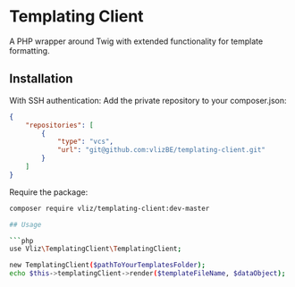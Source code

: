 # Templating Client

A PHP wrapper around Twig with extended functionality for template formatting.

## Installation

With SSH authentication:
Add the private repository to your composer.json:

```json
{
    "repositories": [
        {
            "type": "vcs",
            "url": "git@github.com:vlizBE/templating-client.git"
        }
    ]
}
```
Require the package:
```bash
composer require vliz/templating-client:dev-master

## Usage

```php
use Vliz\TemplatingClient\TemplatingClient;

new TemplatingClient($pathToYourTemplatesFolder);
echo $this->templatingClient->render($templateFileName, $dataObject);